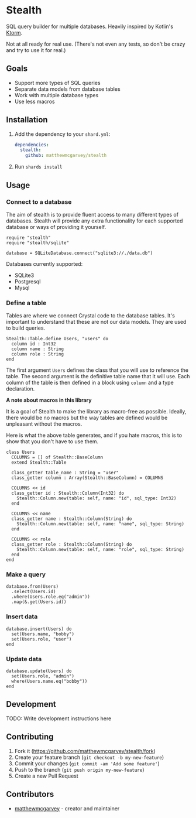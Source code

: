 # Stealth

SQL query builder for multiple databases. Heavily inspired by Kotlin's [Ktorm](https://www.ktorm.org).

Not at all ready for real use. (There's not even any tests, so don't be crazy and try to use it for real.)

## Goals

- Support more types of SQL queries
- Separate data models from database tables
- Work with multiple database types
- Use less macros

## Installation

1. Add the dependency to your `shard.yml`:

   ```yaml
   dependencies:
     stealth:
       github: matthewmcgarvey/stealth
   ```

2. Run `shards install`

## Usage

### Connect to a database

The aim of stealth is to provide fluent access to many different types of databases.
Stealth will provide any extra functionality for each supported database or ways of providing it yourself.

```crystal
require "stealth"
require "stealth/sqlite"

database = SQLiteDatabase.connect("sqlite3://./data.db")
```

Databases currently supported:

- SQLite3
- Postgresql
- Mysql

### Define a table

Tables are where we connect Crystal code to the database tables.
It's important to understand that these are not our data models.
They are used to build queries.

```crystal
Stealth::Table.define Users, "users" do
  column id : Int32
  column name : String
  column role : String
end
```

The first argument `Users` defines the class that you will use to reference the table.
The second argument is the definitive table name that it will use.
Each column of the table is then defined in a block using `column` and a type declaration.

**A note about macros in this library**

It is a goal of Stealth to make the library as macro-free as possible.
Ideally, there would be no macros but the way tables are defined would be unpleasant without the macros.

Here is what the above table generates, and if you hate macros, this is to show that you don't have to use them.

```crystal
class Users
  COLUMNS = [] of Stealth::BaseColumn
  extend Stealth::Table

  class_getter table_name : String = "user"
  class_getter column : Array(Stealth::BaseColumn) = COLUMNS

  COLUMNS << id
  class_getter id : Stealth::Column(Int32) do
    Stealth::Column.new(table: self, name: "id", sql_type: Int32)
  end

  COLUMNS << name
  class_getter name : Stealth::Column(String) do
    Stealth::Column.new(table: self, name: "name", sql_type: String)
  end

  COLUMNS << role
  class_getter role : Stealth::Column(String) do
    Stealth::Column.new(table: self, name: "role", sql_type: String)
  end
end
```

### Make a query

```crystal
database.from(Users)
  .select(Users.id)
  .where(Users.role.eq("admin"))
  .map(&.get(Users.id))
```

### Insert data

```crystal
database.insert(Users) do
  set(Users.name, "bobby")
  set(Users.role, "user")
end
```

### Update data

```crystal
database.update(Users) do
  set(Users.role, "admin")
  where(Users.name.eq("bobby"))
end
```

## Development

TODO: Write development instructions here

## Contributing

1. Fork it (<https://github.com/matthewmcgarvey/stealth/fork>)
2. Create your feature branch (`git checkout -b my-new-feature`)
3. Commit your changes (`git commit -am 'Add some feature'`)
4. Push to the branch (`git push origin my-new-feature`)
5. Create a new Pull Request

## Contributors

- [matthewmcgarvey](https://github.com/matthewmcgarvey) - creator and maintainer
